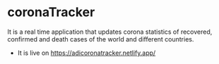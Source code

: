 # coronaTracker
It is a real time application that updates corona statistics of recovered, confirmed and death cases of the world and different countries.
* It is live on https://adicoronatracker.netlify.app/ 
